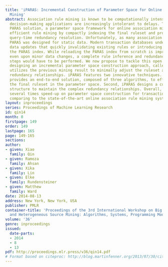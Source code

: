 ```yaml
---
title: 'iPARAS: Incremental Construction of Parameter Space for Online Association
  Mining'
abstract: Association rule mining is known to be computationally intensive, yet real-time
  decision-making applications are increasingly intolerant to delays. The state-of-the-art
  PARAS solution, a parameter space framework for online association mining, enables
  efficient rule mining by compactly indexing the final ruleset and providing efficient
  query-time redundancy resolution. Unfortunately, as many association mining models,
  PARAS was designed for static data. Modern transaction databases undergo regular
  data updates that quickly invalidating existing rules or introducing new rules for
  the PARAS index. While reloading the PARAS index from scratch is impractical, as
  even upon minor data changes, a complete rule inference and redundancy resolution
  steps would have to be performed. We now propose to tackle this open problem by
  designing an incremental parameter space construction approach, called iPARAS, that
  utilizes the previous mining result to minimally adjust the ruleset and associated
  redundancy relationships. iPARAS features two innovative techniques. First, iPARAS
  provides an end-to-end solution, composed of three algorithms, to efficiently update
  the final ruleset in the parameter space. Second, iPARAS designs a compact data
  structure to maintain the complex redundancy relationships. Overall, iPARAS achieves
  several times speed-up on parameter space construction for transaction databases
  comparing to the state-of-the-art online association rule mining system PARAS.
layout: inproceedings
series: Proceedings of Machine Learning Research
id: qin14
month: 0
firstpage: 149
order: 149
lastpage: 165
page: 149-165
sections: 
author:
- given: Xiao
  family: Qin
- given: Ramoza
  family: Ahsan
- given: Xika
  family: Lin
- given: Elke
  family: Rundensteiner
- given: Matthew
  family: Ward
date: 2014-08-13
address: New York, New York, USA
publisher: PMLR
container-title: 'Proceedings of the 3rd International Workshop on Big Data, Streams
  and Heterogeneous Source Mining: Algorithms, Systems, Programming Models and Applications'
volume: '36'
genre: inproceedings
issued:
  date-parts:
  - 2014
  - 8
  - 13
pdf: http://proceedings.mlr.press/v36/qin14.pdf
# Format based on citeproc: http://blog.martinfenner.org/2013/07/30/citeproc-yaml-for-bibliographies/
---
```

